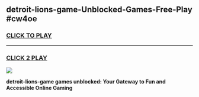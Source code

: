 
## detroit-lions-game-Unblocked-Games-Free-Play #cw4oe
<h3>
<a href="https://us.freeplayer.one?title=detroit-lions-game&ref=9M">CLICK TO PLAY</a></h3>
<hr>

<h3>
<a href="https://us.freeplayer.one?title=detroit-lions-game&ref=9M">CLICK 2 PLAY</a>
  
</h3>

<a href="https://us.freeplayer.one?title=detroit-lions-game&ref=9M"><img src="https://clearcache.store/games.png"></a>


**detroit-lions-game games unblocked: Your Gateway to Fun and Accessible Online Gaming**
